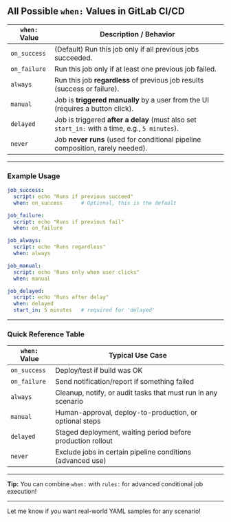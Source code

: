 

## **All Possible `when:` Values in GitLab CI/CD**

| `when:` Value | Description / Behavior                                                                         |
| ------------- | ---------------------------------------------------------------------------------------------- |
| `on_success`  | (Default) Run this job only if all previous jobs succeeded.                                    |
| `on_failure`  | Run this job only if at least one previous job failed.                                         |
| `always`      | Run this job **regardless** of previous job results (success or failure).                      |
| `manual`      | Job is **triggered manually** by a user from the UI (requires a button click).                 |
| `delayed`     | Job is triggered **after a delay** (must also set `start_in:` with a time, e.g., `5 minutes`). |
| `never`       | Job **never runs** (used for conditional pipeline composition, rarely needed).                 |

---

### **Example Usage**

```yaml
job_success:
  script: echo "Runs if previous succeed"
  when: on_success      # Optional, this is the default

job_failure:
  script: echo "Runs if previous fail"
  when: on_failure

job_always:
  script: echo "Runs regardless"
  when: always

job_manual:
  script: echo "Runs only when user clicks"
  when: manual

job_delayed:
  script: echo "Runs after delay"
  when: delayed
  start_in: 5 minutes   # required for 'delayed'
```

---

### **Quick Reference Table**

| `when:` Value | Typical Use Case                                              |
| ------------- | ------------------------------------------------------------- |
| `on_success`  | Deploy/test if build was OK                                   |
| `on_failure`  | Send notification/report if something failed                  |
| `always`      | Cleanup, notify, or audit tasks that must run in any scenario |
| `manual`      | Human-approval, deploy-to-production, or optional steps       |
| `delayed`     | Staged deployment, waiting period before production rollout   |
| `never`       | Exclude jobs in certain pipeline conditions (advanced use)    |

---

**Tip:**
You can combine `when:` with `rules:` for advanced conditional job execution!

---

Let me know if you want real-world YAML samples for any scenario!
